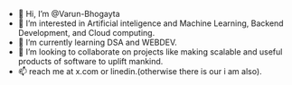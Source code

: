 - 👋 Hi, I’m @Varun-Bhogayta
- 👀 I’m interested in Artificial inteligence and Machine Learning, Backend Development, and Cloud computing.
- 🌱 I’m currently learning DSA and WEBDEV.
- 💞️ I’m looking to collaborate on projects like making scalable and useful products of software to uplift mankind.
- 📫 reach me at x.com or linedin.(otherwise there is our i am also).

<!---
Varun-Bhogayta/Varun-Bhogayta is a ✨ special ✨ repository because its `README.md` (this file) appears on your GitHub profile.
You can click the Preview link to take a look at your changes.
--->
